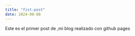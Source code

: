 ```yaml
---
title: "fist-post"
date: 2024-08-08
---
```


Este es el primer post de ,mi blog realizado con github pages
